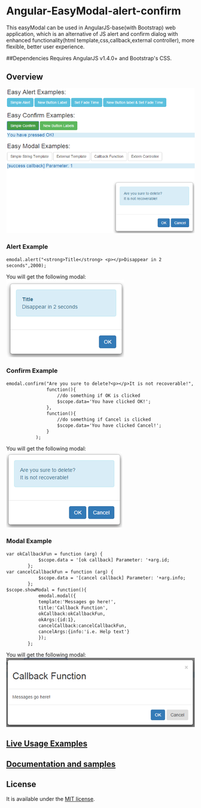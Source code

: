 # Angular-EasyModal-alert-confirm

This easyModal can be used in AngularJS-base(with Bootstrap) web application, which is an alternative of JS alert and 
confirm dialog with enhanced functionality(html template,css,callback,external controller), more flexible, better user experience.

##Dependencies
Requires AngularJS v1.4.0+ and Bootstrap's CSS.

## Overview
![example page](screenshots/all.png)

### Alert Example
```
emodal.alert("<strong>Title</strong> <p></p>Disappear in 2 seconds",2000);
```
You will get the following modal:
![example page](screenshots/alert-with-fadingtime.png)

### Confirm Example
```
emodal.confirm("Are you sure to delete?<p></p>It is not recoverable!",
               function(){
                   //do something if OK is clicked
                   $scope.data='You have clicked OK!';
               },
               function(){
                   //do something if Cancel is clicked
                   $scope.data='You have clicked Cancel!';
               }
           );
```           
You will get the following modal:
![example page](screenshots/confirm.png)

### Modal Example      
```
var okCallbackFun = function (arg) {
            $scope.data = '[ok callback] Parameter: '+arg.id;
        };
var cancelCallbackFun = function (arg) {
            $scope.data = '[cancel callback] Parameter: '+arg.info;
        };
$scope.showModal = function(){
            emodal.modal({
            template:'Messages go here!',
            title:'Callback Function',
            okCallback:okCallbackFun,
            okArgs:{id:1},
            cancelCallback:cancelCallbackFun,
            cancelArgs:{info:'i.e. Help text'}
            });
        };     
```        
You will get the following modal:
![example page](screenshots/modal-with-callback.png)
           
## [Live Usage Examples](http://jsfiddle.net/ttf177/2y7q9nnm/17/) 

## [Documentation and samples](http://regisluo.github.io/angular-easymodal/)

## License

 It is available under the [MIT license](http://www.opensource.org/licenses/mit-license.php).

